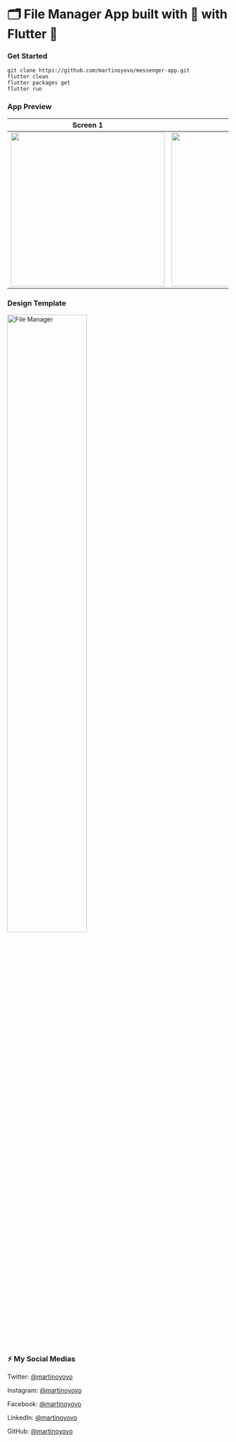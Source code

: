 # 🗂 File Manager App built with 💙 with Flutter 📂
### Get Started

```shell
git clone https://github.com/martinoyovo/messenger-app.git
flutter clean
flutter packages get
flutter run
```

### App Preview

|              Screen 1             |             Screen 2           |
| :----------------------------------: | :----------------------------------: |
| <img src="https://github.com/martinoyovo/file-manager/blob/main/screenshots/p1.png" width="350"> | <img src="https://github.com/martinoyovo/file-manager/blob/main/screenshots/p2.png" width="350"> |

### Design Template
<a href="https://www.figma.com/file/GTvFX0Bx5ErSEgN2FsGRJD/File-Manager-(Community)?node-id=27%3A8" target="_blank"><img src="https://github.com/martinoyovo/file-manager/blob/main/screenshots/thecover.png" alt="File Manager" width="60%" /></a>

### ⚡️ My Social Medias

Twitter: [@martinoyovo](https://twitter.com/martinoyovo)

Instagram: [@martinoyovo](https://instagram.com/martinoyovo)

Facebook: [@martinoyovo](https://www.facebook.com/yovo.martino)

LinkedIn: [@martinoyovo](https://linkedin.com/in/martino-yovo)

GitHub: [@martinoyovo](https://github.com/martinoyovo)
